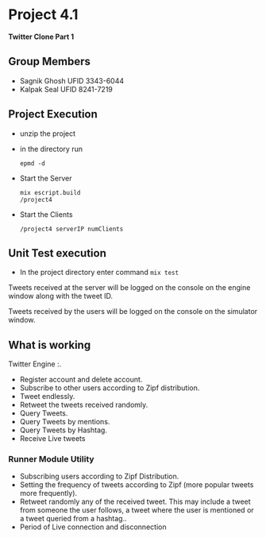# Project 4.1

**Twitter Clone Part 1**

## Group Members
- Sagnik Ghosh  UFID 3343-6044
- Kalpak Seal  UFID 8241-7219

## Project Execution

- unzip the project
- in the directory run 
    ```
    epmd -d
    ```

- Start the Server
    ```
    mix escript.build
    /project4
    ```

- Start the Clients
    ```
    /project4 serverIP numClients
    ```

## Unit Test execution

-   In the project directory enter command `mix test` 

Tweets received at the server will be logged on the console on the engine window along with the tweet ID.

Tweets received by the users will be logged on the console on the simulator window.

## What is working
Twitter Engine :.
- Register account and delete account.
- Subscribe to other users according to Zipf distribution.
- Tweet endlessly.
- Retweet the tweets received randomly.
- Query Tweets.
- Query Tweets by mentions.
- Query Tweets by Hashtag.
- Receive Live tweets

### Runner Module Utility
- Subscribing users according to Zipf Distribution.
- Setting the frequency of tweets according to Zipf (more popular tweets more frequently).
- Retweet randomly any of the received tweet. This may include a tweet from someone the user follows, a tweet where the user is mentioned or a tweet queried from a hashtag..
- Period of Live connection and disconnection


